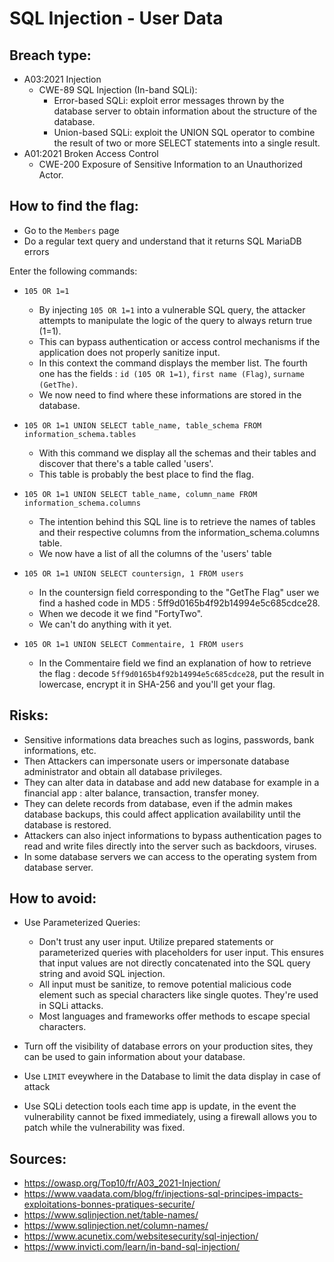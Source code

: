 # SQL Injection - User Data

## Breach type:
* A03:2021 Injection 
    * CWE-89 SQL Injection (In-band SQLi):
        * Error-based SQLi: exploit error messages thrown by the database server to obtain information about the structure of the database.
        * Union-based SQLi: exploit the UNION SQL operator to combine the result of two or more SELECT statements into a single result.
* A01:2021 Broken Access Control
    * CWE-200 Exposure of Sensitive Information to an Unauthorized Actor.

## How to find the flag:

* Go to the `Members` page
* Do a regular text query and understand that it returns SQL MariaDB errors

Enter the following commands:

* `105 OR 1=1`
    * By injecting `105 OR 1=1` into a vulnerable SQL query, the attacker attempts to manipulate the logic of the query to always return true (1=1). 
    * This can bypass authentication or access control mechanisms if the application does not properly sanitize input. 
    * In this context the command displays the member list. The fourth one has the fields : `id (105 OR 1=1)`, `first name (Flag)`, `surname (GetThe)`.
    * We now need to find where these informations are stored in the database.

* `105 OR 1=1 UNION SELECT table_name, table_schema FROM information_schema.tables `
    * With this command we display all the schemas and their tables and discover that there's a table called 'users'.
    * This table is probably the best place to find the flag. 

* `105 OR 1=1 UNION SELECT table_name, column_name FROM information_schema.columns`
    * The intention behind this SQL line is to retrieve the names of tables and their respective columns from the information_schema.columns table.
    * We now have a list of all the columns of the 'users' table

* `105 OR 1=1 UNION SELECT countersign, 1 FROM users`
    * In the countersign field corresponding to the "GetThe Flag" user we find a hashed code in MD5 : 5ff9d0165b4f92b14994e5c685cdce28. 
    * When we decode it we find "FortyTwo".
    * We can't do anything with it yet.

* `105 OR 1=1 UNION SELECT Commentaire, 1 FROM users`
    * In the Commentaire field we find an explanation of how to retrieve the flag : decode `5ff9d0165b4f92b14994e5c685cdce28`, put the result in lowercase, encrypt it in SHA-256 and you'll get your flag. 

## Risks:

* Sensitive informations data breaches such as logins, passwords, bank informations, etc.
* Then Attackers can impersonate users or impersonate database administrator and obtain all database privileges.
* They can alter data in database and add new database for example in a financial app : alter balance, transaction, transfer money.
* They can delete records from database, even if the admin makes database backups, this could affect application availability until the database is restored. 
* Attackers can also inject informations to bypass authentication pages to read and write files directly into the server such as backdoors, viruses.
* In some database servers we can access to the operating system from database server.

## How to avoid:

* Use Parameterized Queries:
    * Don't trust any user input. Utilize prepared statements or parameterized queries with placeholders for user input. 
    This ensures that input values are not directly concatenated into the SQL query string and avoid SQL injection.
    * All input must be sanitize, to remove potential malicious code element such as special characters like single quotes. They're used in SQLi attacks.
    * Most languages and frameworks offer methods to escape special characters.

* Turn off the visibility of database errors on your production sites, they can be used to gain information about your database.

* Use `LIMIT` eveywhere in the Database to limit the data display in case of attack

* Use SQLi detection tools each time app is update, in the event the vulnerability cannot be fixed immediately, using a firewall allows you to patch while the vulnerability was fixed.

## Sources:
* https://owasp.org/Top10/fr/A03_2021-Injection/
* https://www.vaadata.com/blog/fr/injections-sql-principes-impacts-exploitations-bonnes-pratiques-securite/
* https://www.sqlinjection.net/table-names/
* https://www.sqlinjection.net/column-names/
* https://www.acunetix.com/websitesecurity/sql-injection/
* https://www.invicti.com/learn/in-band-sql-injection/